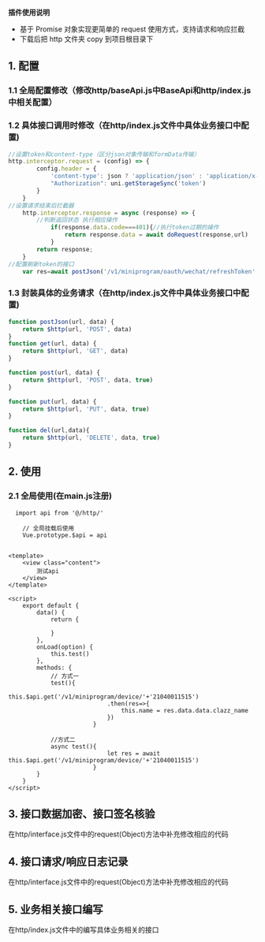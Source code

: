 **插件使用说明**

- 基于 Promise 对象实现更简单的 request 使用方式，支持请求和响应拦截
- 下载后把 http 文件夹 copy 到项目根目录下

## 1. 配置 

### 1.1 全局配置修改（修改http/baseApi.js中BaseApi和http/index.js中相关配置）
	
### 1.2 具体接口调用时修改（在http/index.js文件中具体业务接口中配置)
``` javascript
//设置token和content-type（区分json对象传输和formData传输）
http.interceptor.request = (config) => {
		config.header = {
			'content-type': json ? 'application/json' : 'application/x-www-form-urlencoded',
			"Authorization": uni.getStorageSync('token')
		}
	}
//设置请求结束后拦截器
	http.interceptor.response = async (response) => {
		//判断返回状态 执行相应操作
			if(response.data.code===401){//执行token过期的操作
				return response.data = await doRequest(response,url)
			}
		return response;
	}
//配置刷新token的接口
	var res=await postJson('/v1/miniprogram/oauth/wechat/refreshToken',{code:code})
```	
### 1.3 封装具体的业务请求（在http/index.js文件中具体业务接口中配置)
``` javascript
function postJson(url, data) {
	return $http(url, 'POST', data)
}
function get(url, data) {
	return $http(url, 'GET', data)
}

function post(url, data) {
	return $http(url, 'POST', data, true)
}

function put(url, data) {
	return $http(url, 'PUT', data, true)
}

function del(url,data){
	return $http(url, 'DELETE', data, true)
}
``` 
## 2. 使用

### 2.1 全局使用(在main.js注册)

``` //  main.js
  import api from '@/http/'
	
	// 全局挂载后使用
	Vue.prototype.$api = api
```

``` // pages/index/index.vue

<template>
	<view class="content">
		测试api
	</view>
</template>

<script>
	export default {
		data() {
			return {
				
			}
		},
		onLoad(option) {
			this.test()
		},
		methods: {
			// 方式一
			test(){
							this.$api.get('/v1/miniprogram/device/'+'21040011515')
							.then(res=>{
								this.name = res.data.data.clazz_name
							})
						}
			
			//方式二
			async test(){
							let res = await this.$api.get('/v1/miniprogram/device/'+'21040011515')
						}
		}
	}
</script>
```

## 3. 接口数据加密、接口签名核验

在http/interface.js文件中的request(Object)方法中补充修改相应的代码

## 4. 接口请求/响应日志记录

在http/interface.js文件中的request(Object)方法中补充修改相应的代码

## 5. 业务相关接口编写

在http/index.js文件中的编写具体业务相关的接口



	